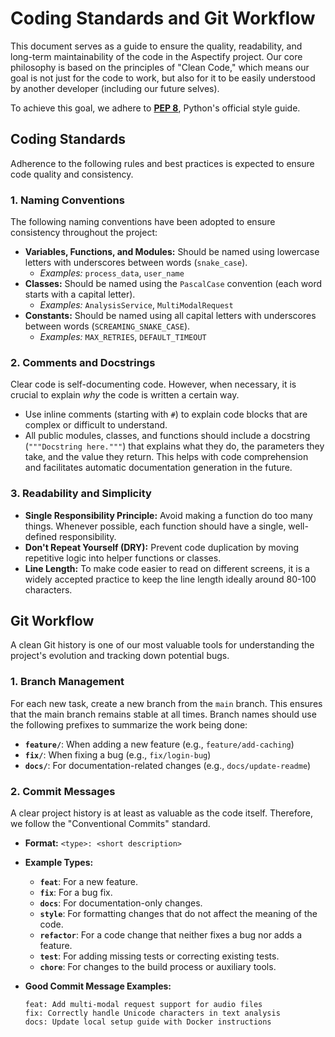 # Coding Standards and Git Workflow

This document serves as a guide to ensure the quality, readability, and long-term maintainability of the code in the Aspectify project. Our core philosophy is based on the principles of "Clean Code," which means our goal is not just for the code to work, but also for it to be easily understood by another developer (including our future selves).

To achieve this goal, we adhere to **[PEP 8](https://peps.python.org/pep-0008/)**, Python's official style guide.

## Coding Standards

Adherence to the following rules and best practices is expected to ensure code quality and consistency.

### 1. Naming Conventions

The following naming conventions have been adopted to ensure consistency throughout the project:

-   **Variables, Functions, and Modules:** Should be named using lowercase letters with underscores between words (`snake_case`).
    -   *Examples:* `process_data`, `user_name`
-   **Classes:** Should be named using the `PascalCase` convention (each word starts with a capital letter).
    -   *Examples:* `AnalysisService`, `MultiModalRequest`
-   **Constants:** Should be named using all capital letters with underscores between words (`SCREAMING_SNAKE_CASE`).
    -   *Examples:* `MAX_RETRIES`, `DEFAULT_TIMEOUT`

### 2. Comments and Docstrings

Clear code is self-documenting code. However, when necessary, it is crucial to explain *why* the code is written a certain way.

-   Use inline comments (starting with `#`) to explain code blocks that are complex or difficult to understand.
-   All public modules, classes, and functions should include a docstring (`"""Docstring here."""`) that explains what they do, the parameters they take, and the value they return. This helps with code comprehension and facilitates automatic documentation generation in the future.

### 3. Readability and Simplicity

-   **Single Responsibility Principle:** Avoid making a function do too many things. Whenever possible, each function should have a single, well-defined responsibility.
-   **Don't Repeat Yourself (DRY):** Prevent code duplication by moving repetitive logic into helper functions or classes.
-   **Line Length:** To make code easier to read on different screens, it is a widely accepted practice to keep the line length ideally around 80-100 characters.

## Git Workflow

A clean Git history is one of our most valuable tools for understanding the project's evolution and tracking down potential bugs.

### 1. Branch Management

For each new task, create a new branch from the `main` branch. This ensures that the main branch remains stable at all times. Branch names should use the following prefixes to summarize the work being done:

-   **`feature/`**: When adding a new feature (e.g., `feature/add-caching`)
-   **`fix/`**: When fixing a bug (e.g., `fix/login-bug`)
-   **`docs/`**: For documentation-related changes (e.g., `docs/update-readme`)

### 2. Commit Messages

A clear project history is at least as valuable as the code itself. Therefore, we follow the "Conventional Commits" standard.

-   **Format:** `<type>: <short description>`
-   **Example Types:**
    -   **`feat`**: For a new feature.
    -   **`fix`**: For a bug fix.
    -   **`docs`**: For documentation-only changes.
    -   **`style`**: For formatting changes that do not affect the meaning of the code.
    -   **`refactor`**: For a code change that neither fixes a bug nor adds a feature.
    -   **`test`**: For adding missing tests or correcting existing tests.
    -   **`chore`**: For changes to the build process or auxiliary tools.

-   **Good Commit Message Examples:**
    ```
    feat: Add multi-modal request support for audio files
    fix: Correctly handle Unicode characters in text analysis
    docs: Update local setup guide with Docker instructions
    ```